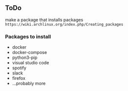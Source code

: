## ToDo
make a package that installs packages
`https://wiki.archlinux.org/index.php/Creating_packages`

### Packages to install
- docker
- docker-compose
- python3-pip
- visual studio code
- spotify
- slack
- firefox
- ...probably more